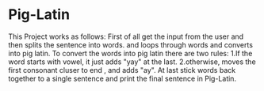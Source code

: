 # Pig-Latin
This Project works as follows:
First of all get the input from the user and then splits the sentence into words.
and loops through words and converts into pig latin.
To convert the words into pig latin there are two rules:
1.If the word starts with vowel, it just adds "yay" at the last.
2.otherwise, moves the first consonant cluser to end , and adds "ay".
At last stick words back together to a single sentence and print the final sentence in Pig-Latin.
